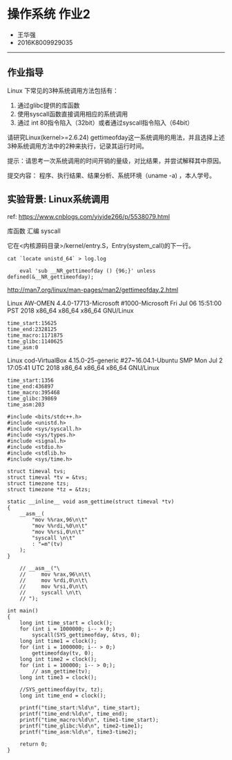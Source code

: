 # 操作系统 作业2

* 王华强
* 2016K8009929035

***

## 作业指导
 
Linux 下常见的3种系统调用方法包括有：
1. 通过glibc提供的库函数
2. 使用syscall函数直接调用相应的系统调用
3. 通过 int 80指令陷入（32bit）或者通过syscall指令陷入（64bit）

请研究Linux(kernel>=2.6.24) gettimeofday这一系统调用的用法，并且选择上述3种系统调用方法中的2种来执行，记录其运行时间。

提示：请思考一次系统调用的时间开销的量级，对比结果，并尝试解释其中原因。

提交内容： 程序、执行结果、结果分析、系统环境（uname -a) ，本人学号。

## 实验背景: Linux系统调用

ref: https://www.cnblogs.com/yiyide266/p/5538079.html

库函数
汇编
syscall

它在<内核源码目录>/kernel/entry.S，Entry(system_call)的下一行。

```
cat `locate unistd_64` > log.log
```

```
    eval 'sub __NR_gettimeofday () {96;}' unless defined(&__NR_gettimeofday);
```

http://man7.org/linux/man-pages/man2/gettimeofday.2.html


Linux AW-OMEN 4.4.0-17713-Microsoft #1000-Microsoft Fri Jul 06 15:51:00 PST 2018 x86_64 x86_64 x86_64 GNU/Linux

```
time_start:15625
time_end:2328125
time_macro:1171875
time_glibc:1140625
time_asm:0
```


Linux cod-VirtualBox 4.15.0-25-generic #27~16.04.1-Ubuntu SMP Mon Jul 2 17:05:41 UTC 2018 x86_64 x86_64 x86_64 GNU/Linux


```
time_start:1356
time_end:436897
time_macro:395468
time_glibc:39869
time_asm:203

```

```
#include <bits/stdc++.h>
#include <unistd.h>
#include <sys/syscall.h>
#include <sys/types.h>
#include <signal.h>
#include <stdio.h>
#include <stdlib.h>
#include <sys/time.h>

struct timeval tvs;
struct timeval *tv = &tvs;
struct timezone tzs;
struct timezone *tz = &tzs;

static __inline__ void asm_gettime(struct timeval *tv)
{
    __asm__(
        "mov %%rax,96\n\t"
        "mov %%rdi,%0\n\t"
        "mov %%rsi,0\n\t"
        "syscall \n\t"
        : "=m"(tv)
    );
}

    // __asm__("\
    //     mov %rax,96\n\t\
    //     mov %rdi,0\n\t\
    //     mov %rsi,0\n\t\
    //     syscall \n\t\
    // ");

int main()
{
    long int time_start = clock();
    for (int i = 1000000; i-- > 0;)
        syscall(SYS_gettimeofday, &tvs, 0);
    long int time1 = clock();
    for (int i = 1000000; i-- > 0;)
        gettimeofday(tv, 0);
    long int time2 = clock();
    for (int i = 100000; i-- > 0;);
        // asm_gettime(tv);
    long int time3 = clock();

    //SYS_gettimeofday(tv, tz);
    long int time_end = clock();

    printf("time_start:%ld\n", time_start);
    printf("time_end:%ld\n", time_end);
    printf("time_macro:%ld\n", time1-time_start);
    printf("time_glibc:%ld\n", time2-time1);
    printf("time_asm:%ld\n", time3-time2);

    return 0;
}
```